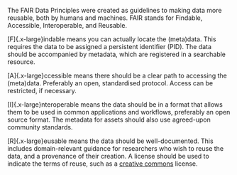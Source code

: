 The FAIR Data Principles were created as guidelines to
making data more reusable, both by humans and machines.
FAIR stands for Findable, Accessible, Interoperable, and
Reusable.

[F]{.x-large}indable means you can actually locate the (meta)data. This
requires the data to be assigned a persistent identifier (PID).
The data should be accompanied by metadata, which are
registered in a searchable resource.

[A]{.x-large}ccessible means there should be a clear path to accessing
the (meta)data. Preferably an open, standardised protocol. Access
can be restricted, if necessary.

[I]{.x-large}nteroperable means the data should be in a format that allows
them to be used in common applications and workflows, preferably
an open source format. The metadata for assets should also use
agreed-upon community standards.

[R]{.x-large}eusable means the data should be well-documented. This includes
domain-relevant guidance for researchers who wish to reuse the
data, and a provenance of their creation. A license should be
used to indicate the terms of reuse, such as a
[creative commons](https://creativecommons.org/) license.
